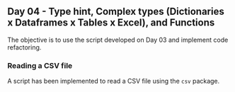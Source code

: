 ## Day 04 - Type hint, Complex types (Dictionaries x Dataframes x Tables x Excel), and Functions

The objective is to use the script developed on Day 03 and implement code refactoring.

### Reading a CSV file

A script has been implemented to read a CSV file using the `csv` package.